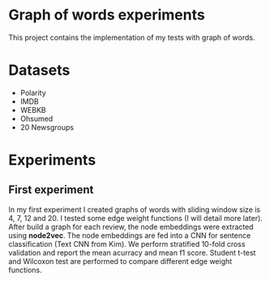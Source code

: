 # Graph of words experiments

This project contains the  implementation of my tests with graph of words.

# Datasets
- Polarity
- IMDB
- WEBKB
- Ohsumed
- 20 Newsgroups

# Experiments

## First experiment
In my first experiment I created graphs of words with sliding window size is 4, 7, 12 and 20.
I tested some edge weight functions (I will detail more later).
After build a graph for each review, the node embeddings were extracted using **node2vec**.
The node embeddings are fed into a CNN for sentence classification (Text CNN from Kim).
We perform stratified 10-fold cross validation and report the mean acurracy and mean f1 score.
Student t-test and Wilcoxon test are performed to compare different edge weight functions.
